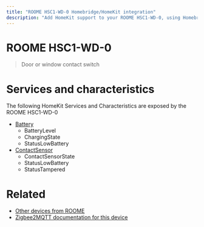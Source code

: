 ```yaml
---
title: "ROOME HSC1-WD-0 Homebridge/HomeKit integration"
description: "Add HomeKit support to your ROOME HSC1-WD-0, using Homebridge, Zigbee2MQTT and homebridge-z2m."
---
```

<!---
This file has been GENERATED using src/docgen/docgen.ts
DO NOT EDIT THIS FILE MANUALLY!
-->
# ROOME HSC1-WD-0
> Door or window contact switch


# Services and characteristics
The following HomeKit Services and Characteristics are exposed by
the ROOME HSC1-WD-0

* [Battery](../../battery.md)
  * BatteryLevel
  * ChargingState
  * StatusLowBattery
* [ContactSensor](../../sensors.md)
  * ContactSensorState
  * StatusLowBattery
  * StatusTampered


# Related
* [Other devices from ROOME](../index.md#roome)
* [Zigbee2MQTT documentation for this device](https://www.zigbee2mqtt.io/devices/HSC1-WD-0.html)